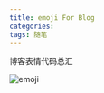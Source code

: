 ```yaml
---
title: emoji For Blog 
categories: 
tags: 随笔
---
```

博客表情代码总汇   

![emoji](https://www.cnblogs.com/images/cnblogs_com/Jacob98/1513503/o_1564324587876.png)